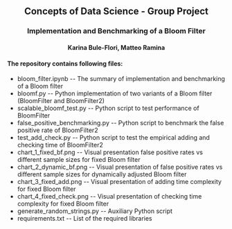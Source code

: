 ## <center>Concepts of Data Science - Group Project</center>
### <center>Implementation and Benchmarking of a Bloom Filter</center>
#### <center>Karina Bule-Flori, Matteo Ramina</center>

#### The repository contains following files:
- bloom_filter.ipynb -- The summary of implementation and benchmarking of a Bloom filter
- bloomf.py -- Python implementation of two variants of a Bloom filter (BloomFilter and BloomFilter2)
- scalable_bloomf_test.py -- Python script to test performance of BloomFilter
- false_positive_benchmarking.py -- Python script to benchmark the false positive rate of BloomFilter2
- test_add_check.py -- Python script to test the empirical adding and checking time of BloomFilter2
- chart_1_fixed_bf.png -- Visual presentation false positive rates vs different sample sizes for fixed Bloom filter
- chart_2_dynamic_bf.png -- Visual presentation of false positive rates vs different sample sizes for dynamically adjusted Bloom filter
- chart_3_fixed_add.png -- Visual presentation of adding time complexity for fixed Bloom filter
- chart_4_fixed_check.png -- Visual presentation of checking time complexity for fixed Bloom filter
- generate_random_strings.py -- Auxiliary Python script 
- requirements.txt -- List of the required libraries